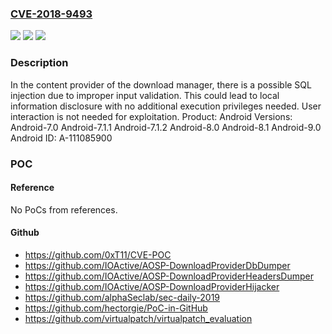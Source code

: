 ### [CVE-2018-9493](https://cve.mitre.org/cgi-bin/cvename.cgi?name=CVE-2018-9493)
![](https://img.shields.io/static/v1?label=Product&message=Android&color=blue)
![](https://img.shields.io/static/v1?label=Version&message=n%2Fa&color=blue)
![](https://img.shields.io/static/v1?label=Vulnerability&message=Information%20disclosure&color=brighgreen)

### Description

In the content provider of the download manager, there is a possible SQL injection due to improper input validation. This could lead to local information disclosure with no additional execution privileges needed. User interaction is not needed for exploitation. Product: Android Versions: Android-7.0 Android-7.1.1 Android-7.1.2 Android-8.0 Android-8.1 Android-9.0 Android ID: A-111085900

### POC

#### Reference
No PoCs from references.

#### Github
- https://github.com/0xT11/CVE-POC
- https://github.com/IOActive/AOSP-DownloadProviderDbDumper
- https://github.com/IOActive/AOSP-DownloadProviderHeadersDumper
- https://github.com/IOActive/AOSP-DownloadProviderHijacker
- https://github.com/alphaSeclab/sec-daily-2019
- https://github.com/hectorgie/PoC-in-GitHub
- https://github.com/virtualpatch/virtualpatch_evaluation

